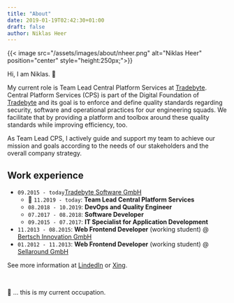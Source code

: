 ```yaml
---
title: "About"
date: 2019-01-19T02:42:30+01:00
draft: false
author: Niklas Heer
---
```


{{< image src="/assets/images/about/nheer.png" alt="Niklas Heer" position="center" style="height:250px;">}}

Hi, I am Niklas. :wave:

My current role is Team Lead Central Platform Services at [Tradebyte](https://www.tradebyte.com/). Central Platform Services (CPS) is part of the Digital Foundation of [Tradebyte](https://www.tradebyte.com/) and its goal is to enforce and define quality standards regarding security, software and operational practices for our engineering squads. We facilitate that by providing a platform and toolbox around these quality standards while improving efficiency, too.

As Team Lead CPS, I actively guide and support my team to achieve our mission and goals according to the needs of our stakeholders and the overall company strategy.

## Work experience

- `09.2015 - today`[Tradebyte Software GmbH](https://www.tradebyte.com/)
  - :pushpin: `11.2019 - today`: **Team Lead Central Platform Services**
  - `08.2018 - 10.2019`: **DevOps and Quality Engineer**
  - `07.2017 - 08.2018`: **Software Developer**
  - `09.2015 - 07.2017`: **IT Specialist for Application Development**
- `11.2013 - 08.2015`: **Web Frontend Developer** (working student) @ [Bertsch Innovation GmbH](https://bertschinnovation.com/)
- `01.2012 - 11.2013`: **Web Frontend Developer** (working student) @ [Sellaround GmbH](https://www.facebook.com/pg/sellaround/about/)

See more information at [LindedIn](https://de.linkedin.com/in/niklas-heer-b89364b8) or [Xing](https://www.xing.com/profile/Niklas_Heer).

<br>

:pushpin: ... this is my current occupation.
